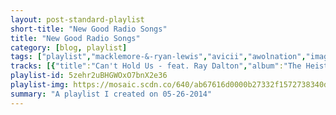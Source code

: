 ```yaml
---
layout: post-standard-playlist
short-title: "New Good Radio Songs"
title: "New Good Radio Songs"
category: [blog, playlist]
tags: ["playlist","macklemore-&-ryan-lewis","avicii","awolnation","imagine-dragons","future-islands","bear-hands","tune-yards","the-griswolds","lorde","faul-&-wad-ad,-pnau","robin-thicke,-t.i.,-pharrell-williams","cro","daft-punk,-pharrell-williams,-nile-rodgers","milky-chance","calvin-harris,-alesso,-hurts","cazzette","capital-cities","calvin-harris,-ellie-goulding","coldplay","jason-derulo,-2-chainz","onerepublic","katy-perry,-juicy-j","coldplay","neon-jungle","andy-grammer","kongos"]
tracks: [{"title":"Can't Hold Us - feat. Ray Dalton","album":"The Heist","artists":"Macklemore & Ryan Lewis"},{"title":"Wake Me Up","album":"Wake Me Up","artists":"Avicii"},{"title":"Sail","album":"Megalithic Symphony","artists":"AWOLNATION"},{"title":"Radioactive","album":"Night Visions","artists":"Imagine Dragons"},{"title":"Spirit","album":"Singles","artists":"Future Islands"},{"title":"Giants","album":"Giants","artists":"Bear Hands"},{"title":"Water Fountain","album":"Water Fountain","artists":"Tune-Yards"},{"title":"Beware the Dog","album":"Beware the Dog","artists":"The Griswolds"},{"title":"Team","album":"Pure Heroine","artists":"Lorde"},{"title":"Changes","album":"Changes","artists":"Faul & Wad Ad, PNAU"},{"title":"Blurred Lines","album":"Blurred Lines (Deluxe)","artists":"Robin Thicke, T.I., Pharrell Williams"},{"title":"Traum","album":"Traum","artists":"Cro"},{"title":"Get Lucky (feat. Pharrell Williams & Nile Rodgers) - Radio Edit","album":"Get Lucky (feat. Pharrell Williams & Nile Rodgers) [Radio Edit]","artists":"Daft Punk, Pharrell Williams, Nile Rodgers"},{"title":"Stolen Dance","album":"Stolen Dance","artists":"Milky Chance"},{"title":"Under Control (feat. Hurts)","album":"Under Control (feat. Hurts)","artists":"Calvin Harris, Alesso, Hurts"},{"title":"Sleepless (feat. The High) - Radio Edit","album":"Sleepless [feat. The High]","artists":"CAZZETTE"},{"title":"Safe And Sound","album":"In A Tidal Wave Of Mystery (Deluxe)","artists":"Capital Cities"},{"title":"I Need Your Love (feat. Ellie Goulding)","album":"18 Months","artists":"Calvin Harris, Ellie Goulding"},{"title":"Paradise","album":"Mylo Xyloto","artists":"Coldplay"},{"title":"Talk Dirty (feat. 2 Chainz)","album":"Talk Dirty","artists":"Jason Derulo, 2 Chainz"},{"title":"Counting Stars","album":"Native","artists":"OneRepublic"},{"title":"Dark Horse","album":"PRISM (Deluxe)","artists":"Katy Perry, Juicy J"},{"title":"Magic","album":"Magic","artists":"Coldplay"},{"title":"Braveheart","album":"Braveheart","artists":"Neon Jungle"},{"title":"Back Home","album":"Back Home","artists":"Andy Grammer"},{"title":"Come with Me Now","album":"Lunatic","artists":"KONGOS"}]
playlist-id: 5zehr2uBHGWOxO7bnX2e36
playlist-img: https://mosaic.scdn.co/640/ab67616d0000b27332f1572738340ddc9569c54bab67616d0000b27398a02fef3a8b1d80a0f164ecab67616d0000b273b2b2747c89d2157b0b29fb6aab67616d0000b273d68f225d0379a5eb60bcb18e
summary: "A playlist I created on 05-26-2014"
---
```

